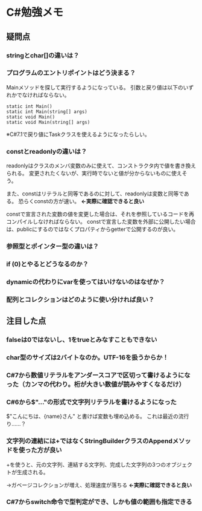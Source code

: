 # C#勉強メモ
## 疑問点
### stringとchar[]の違いは？
### プログラムのエントリポイントはどう決まる？
Mainメソッドを探して実行するようになっている。
引数と戻り値は以下のいずれかでなければならない。

```
static int Main()
static int Main(string[] args)
static void Main()
static void Main(string[] args)
```

※C#7.1で戻り値にTaskクラスを使えるようになったらしい。

### constとreadonlyの違いは？
readonlyはクラスのメンバ変数のみに使えて、コンストラクタ内で値を書き換えられる。
変更されたくないが、実行時でないと値が分からないものに使えそう。

また、constはリテラルと同等であるのに対して、readonlyは変数と同等である。
恐らくconstの方が速い。 **←実際に確認できると良い**

constで宣言された変数の値を変更した場合は、それを参照しているコードを再コンパイルしなければならない。
constで宣言した変数を外部に公開したい場合は、publicにするのではなくプロパティからgetterで公開するのが良い。

### 参照型とポインター型の違いは？
### if (0)とやるとどうなるのか？
### dynamicの代わりにvarを使ってはいけないのはなぜか？
### 配列とコレクションはどのように使い分ければ良い？

## 注目した点
### falseは0ではないし、1をtrueとみなすこともできない
### char型のサイズは2バイトなのか。UTF-16を扱うからか！
### C#7から数値リテラルをアンダースコアで区切って書けるようになった（カンマの代わり。桁が大きい数値が読みやすくなるだけ）
### C#6から$"..."の形式で文字列リテラルを書けるようになった
$"こんにちは、{name}さん" と書けば変数も埋め込める。
これは最近の流行り……？

### 文字列の連結には+ではなくStringBuilderクラスのAppendメソッドを使った方が良い
+を使うと、元の文字列、連結する文字列、完成した文字列の3つのオブジェクトが生成される。

→ガベージコレクションが増え、処理速度が落ちる **←実際に確認できると良い**

### C#7からswitch命令で型判定ができ、しかも値の範囲も指定できる
